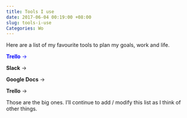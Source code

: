 ```yaml
---
title: Tools I use
date: 2017-06-04 00:19:00 +08:00
slug: tools-i-use
Categories: Wo
---
```


Here are a list of my favourite tools to plan my goals, work and life.

<span style="color:blue;">**Trello** →

**Slack** →

**Google Docs** →

**Trello** →

Those are the big ones. I’ll continue to add / modify this list as I think of other things. 

<div class="whitespace"></div>